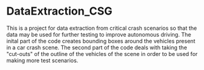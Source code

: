# DataExtraction_CSG

This is a project for data extraction from critical crash scenarios so that the data may be used for further testing to improve autonomous driving. The inital part of the code creates bounding boxes around the vehicles present in a car crash scene. The second part of the code deals with taking the "cut-outs" of the outline of the vehicles of the scene in order to be used for making more test scenarios. 
